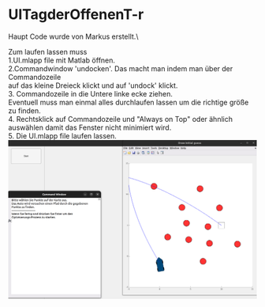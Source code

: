 # UITagderOffenenT-r

Haupt Code wurde von Markus erstellt.\

Zum laufen lassen muss \
    1.UI.mlapp file mit Matlab öffnen. \
    2.Commandwindow 'undocken'. Das macht man indem man über der Commandozeile \
       auf das kleine Dreieck klickt und auf 'undock' klickt. \
    3. Commandozeile in die Untere linke ecke ziehen. \
       Eventuell muss man einmal alles durchlaufen lassen um die richtige größe zu finden. \
    4. Rechtsklick auf Commandozeile und "Always on Top" oder ähnlich auswählen damit das Fenster nicht minimiert wird. \
    5. Die UI.mlapp file laufen lassen.\
    ![plot](Setup.png?raw=true "Title")
